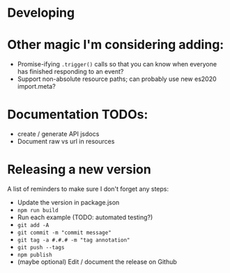 Developing
==========

# Other magic I'm considering adding:
- Promise-ifying `.trigger()` calls so that you can know when everyone has
  finished responding to an event?
- Support non-absolute resource paths; can probably use new es2020 import.meta?

# Documentation TODOs:
- create / generate API jsdocs
- Document raw vs url in resources

# Releasing a new version
A list of reminders to make sure I don't forget any steps:

- Update the version in package.json
- `npm run build`
- Run each example (TODO: automated testing?)
- `git add -A`
- `git commit -m "commit message"`
- `git tag -a #.#.# -m "tag annotation"`
- `git push --tags`
- `npm publish`
- (maybe optional) Edit / document the release on Github
